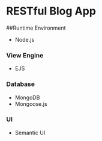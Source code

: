# RESTful Blog App

##Runtime Environment
* Node.js

### View Engine
* EJS

### Database
* MongoDB
* Mongoose.js

### UI
* Semantic UI